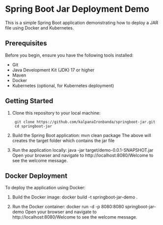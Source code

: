 # Spring Boot Jar Deployment Demo

This is a simple Spring Boot application demonstrating how to deploy a JAR file using Docker and Kubernetes.

Prerequisites
-------------

Before you begin, ensure you have the following tools installed:
- Git
- Java Development Kit (JDK) 17 or higher
- Maven
- Docker
- Kubernetes (optional, for Kubernetes deployment)

Getting Started
---------------

1. Clone this repository to your local machine:

        git clone https://github.com/kalpanaIronbanda/springboot-jar.git
        cd springboot-jar

2. Build the Spring Boot application:
        mvn clean package
The above will creates the target folder which contains the jar file

3. Run the application locally:
        java -jar target/demo-0.0.1-SNAPSHOT.jar
Open your browser and navigate to http://localhost:8080/Welcome to see the welcome message.


## Docker Deployment

To deploy the application using Docker:

1. Build the Docker image:
        docker build -t springboot-jar-demo .

2. Run the Docker container:
        docker run -d -p 8080:8080 springboot-jar-demo
Open your browser and navigate to http://localhost:8080/Welcome to see the welcome message.

